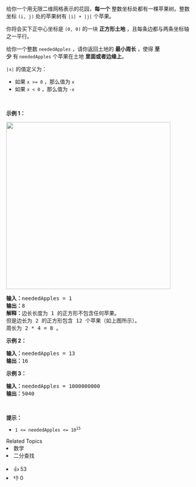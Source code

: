 <p>给你一个用无限二维网格表示的花园，<strong>每一个</strong>&nbsp;整数坐标处都有一棵苹果树。整数坐标&nbsp;<code>(i, j)</code>&nbsp;处的苹果树有 <code>|i| + |j|</code>&nbsp;个苹果。</p>

<p>你将会买下正中心坐标是 <code>(0, 0)</code>&nbsp;的一块 <strong>正方形土地</strong>&nbsp;，且每条边都与两条坐标轴之一平行。</p>

<p>给你一个整数&nbsp;<code>neededApples</code>&nbsp;，请你返回土地的&nbsp;<strong>最小周长</strong>&nbsp;，使得&nbsp;<strong>至少</strong>&nbsp;有<strong>&nbsp;</strong><code>neededApples</code>&nbsp;个苹果在土地&nbsp;<strong>里面或者边缘上</strong>。</p>

<p><code>|x|</code>&nbsp;的值定义为：</p>

<ul> 
 <li>如果&nbsp;<code>x &gt;= 0</code>&nbsp;，那么值为&nbsp;<code>x</code></li> 
 <li>如果&nbsp;<code>x &lt;&nbsp;0</code>&nbsp;，那么值为&nbsp;<code>-x</code></li> 
</ul>

<p>&nbsp;</p>

<p><strong>示例 1：</strong></p> 
<img alt="" src="https://pic.leetcode-cn.com/1627790803-qcBKFw-image.png" style="width: 442px; height: 449px;" /> 
<pre>
<b>输入：</b>neededApples = 1
<b>输出：</b>8
<b>解释：</b>边长长度为 1 的正方形不包含任何苹果。
但是边长为 2 的正方形包含 12 个苹果（如上图所示）。
周长为 2 * 4 = 8 。
</pre>

<p><strong>示例 2：</strong></p>

<pre>
<b>输入：</b>neededApples = 13
<b>输出：</b>16
</pre>

<p><strong>示例 3：</strong></p>

<pre>
<b>输入：</b>neededApples = 1000000000
<b>输出：</b>5040
</pre>

<p>&nbsp;</p>

<p><strong>提示：</strong></p>

<ul> 
 <li><code>1 &lt;= neededApples &lt;= 10<sup>15</sup></code></li> 
</ul>

<div><div>Related Topics</div><div><li>数学</li><li>二分查找</li></div></div><br><div><li>👍 53</li><li>👎 0</li></div>